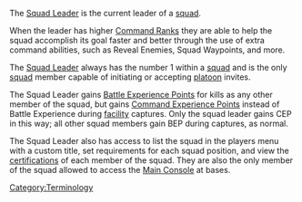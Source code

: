 The [Squad Leader](/Squad_Leader "wikilink") is the current leader of a
[squad](/squad "wikilink").

When the leader has higher [Command Ranks](/Command_Rank "wikilink") they
are able to help the squad accomplish its goal faster and better through
the use of extra command abilities, such as Reveal Enemies, Squad
Waypoints, and more.

The [Squad Leader](/Squad_Leader "wikilink") always has the number 1
within a [squad](/squad "wikilink") and is the only
[squad](/squad "wikilink") member capable of initiating or accepting
[platoon](/platoon "wikilink") invites.

The Squad Leader gains [Battle Experience
Points](/Battle_Experience_Points "wikilink") for kills as any other
member of the squad, but gains [Command Experience
Points](/Command_Experience_Points "wikilink") instead of Battle
Experience during [facility](/facility "wikilink") captures. Only the
squad leader gains CEP in this way; all other squad members gain BEP
during captures, as normal.

The Squad Leader also has access to list the squad in the players menu
with a custom title, set requirements for each squad position, and view
the [certifications](/certifications "wikilink") of each member of the
squad. They are also the only member of the squad allowed to access the
[Main Console](/Main_Console "wikilink") at bases.

[Category:Terminology](/Category:Terminology "wikilink")
